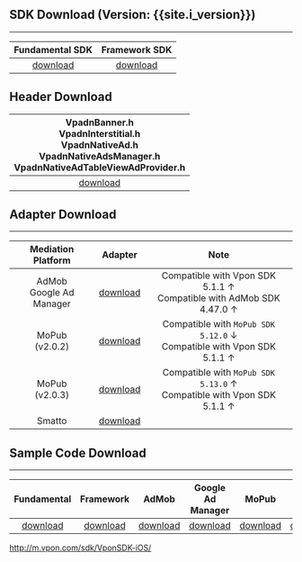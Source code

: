 ## SDK Download (Version: {{site.i_version}})
---

Fundamental SDK<br>| Framework SDK <br>|
:-------------: | :------------:|
[download][1]   | [download][2] |

<!-- > **Note**:

>* You can choose either fundamental SDK or framework SDK for ad integration. If using Framework SDK, you don't have to reference necessary frameworks, one by one, and it's lighter than fundamental SDK. -->

<!-- >**Note:** You might receive an alert (ITMS-90809) from App Store if you are using the latest Vpon SDK. It won't cause any impact on the ad serving and the result of the review currently. Vpon will deliver a new version of SDK to figure it out asap. -->

## Header Download

|VpadnBanner.h <br> VpadnInterstitial.h <br> VpadnNativeAd.h <br> VpadnNativeAdsManager.h <br> VpadnNativeAdTableViewAdProvider.h |
|:-------------:|
|[download][3]|



## Adapter Download
---

| Mediation Platform | Adapter | Note|
|:------------------:|:-------:|:---:|
| AdMob <br> Google Ad Manager | [download][4] | Compatible with Vpon SDK 5.1.1 ↑ <br> Compatible with AdMob SDK 4.47.0 ↑| 
| MoPub <br> (v2.0.2)| [download][5] | Compatible with `MoPub SDK 5.12.0` ↓ <br> Compatible with Vpon SDK 5.1.1 ↑|
| MoPub <br> (v2.0.3)| [download][14] | Compatible with `MoPub SDK 5.13.0` ↑ <br> Compatible with Vpon SDK 5.1.1 ↑|
| Smatto | [download][12] | |



 
## Sample Code Download
---

|Fundamental     | Framework    | AdMob        | Google Ad Manager | MoPub       | Smaato        |
|:-------------: | :-----------:| :-----------:|:-----------------:|:-----------:|:-------------:|
|[download][6]   | [download][7]| [download][8]|[download][9]      |[download][11]|[download][13]|



[1]: https://m.vpon.com/sdk/VponSDK-iOS/ios-vpadn-sdk-v5.1.1-20200702-2007031009-11bf917.a
[2]: https://m.vpon.com/sdk/VponSDK-iOS/VpadnSDKiOS-5.1.1.zip
http://m.vpon.com/sdk/VponSDK-iOS/

[3]: https://github.com/vpon-sdk/Vpon-mobile-ios-examples/tree/master/FundamentalExample/Headers
[4]: https://github.com/vpon-sdk/Vpon-mobile-ios-examples/tree/master/Adapter/AdMobAdapter
[5]: https://github.com/vpon-sdk/Vpon-mobile-ios-examples/tree/master/Adapter/MoPubCustomEvents
[6]: https://github.com/vpon-sdk/Vpon-mobile-ios-examples/tree/master/FundamentalExample
[7]: https://github.com/vpon-sdk/Vpon-mobile-ios-examples/tree/master/FrameworkExample
[8]: https://github.com/vpon-sdk/Vpon-mobile-ios-examples/tree/master/Mediation/AdMobExample
[9]: https://github.com/vpon-sdk/Vpon-mobile-ios-examples/tree/master/Mediation/DFPExample

[11]: https://github.com/vpon-sdk/Vpon-mobile-ios-examples/tree/master/Mediation/MoPubExample
[12]: https://github.com/vpon-sdk/Vpon-mobile-ios-examples/tree/master/Adapter/SOMAVpadnPlugin
[13]: https://github.com/vpon-sdk/Vpon-mobile-ios-examples/tree/master/Mediation/SmaatoSample/
[14]: https://github.com/vpon-sdk/Vpon-mobile-ios-examples/tree/master/Mediation/MoPubExample/